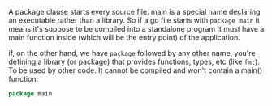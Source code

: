 A package clause starts every source file.
main is a special name declaring an executable rather than a library.
So if a go file starts with `package main` it means it's suppose to be compiled into a standalone program
It must have a main function inside (which will be the entry point) of the application.

if, on the other hand, we have `package` followed by any other name, you're defining a library (or package)
that provides functions, types, etc (like `fmt`). To be used by other code. It cannot be compiled
and won't contain a main() function.

```go
package main
```
